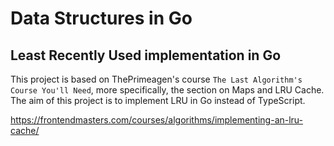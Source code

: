 # Data Structures in Go

##  Least Recently Used implementation in Go

This project is based on ThePrimeagen's course `The Last Algorithm's Course You'll Need`, more specifically, the section on Maps and LRU Cache. The aim of this project is to implement LRU in Go instead of TypeScript.

https://frontendmasters.com/courses/algorithms/implementing-an-lru-cache/


